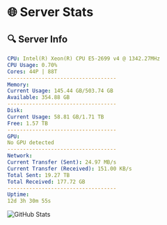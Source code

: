 # 🌐 Server Stats
## 🔍 Server Info
```yaml
CPU: Intel(R) Xeon(R) CPU E5-2699 v4 @ 1342.27MHz
CPU Usage: 0.70%
Cores: 44P | 88T
-----------------------------------
Memory:
Current Usage: 145.44 GB/503.74 GB
Available: 354.88 GB
-----------------------------------
Disk:
Current Usage: 58.81 GB/1.71 TB
Free: 1.57 TB
-----------------------------------
GPU:
No GPU detected
-----------------------------------
Network:
Current Transfer (Sent): 24.97 MB/s
Current Transfer (Received): 151.00 KB/s
Total Sent: 19.27 TB
Total Received: 177.72 GB
-----------------------------------
Uptime:
12d 3h 30m 55s
```
![GitHub Stats](https://img.shields.io/badge/Updated-2025-03-20_00:53:44-blue)